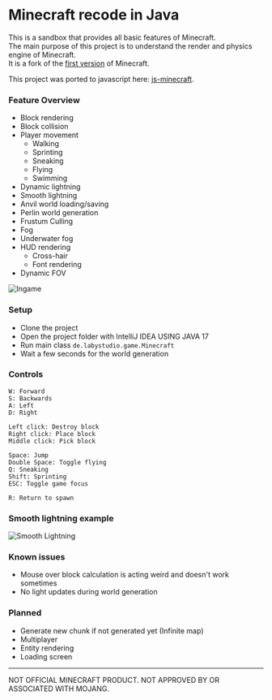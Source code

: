 # Minecraft recode in Java

This is a sandbox that provides all basic features of Minecraft.<br>
The main purpose of this project is to understand the render and physics engine of Minecraft.<br>
It is a fork of the [first version](https://github.com/thecodeofnotch/rd-131655) of Minecraft.

This project was ported to javascript here: [js-minecraft](https://github.com/LabyStudio/js-minecraft).

### Feature Overview
- Block rendering
- Block collision
- Player movement
    - Walking
    - Sprinting
    - Sneaking
    - Flying
    - Swimming
- Dynamic lightning
- Smooth lightning
- Anvil world loading/saving
- Perlin world generation
- Frustum Culling
- Fog
- Underwater fog
- HUD rendering
    - Cross-hair
    - Font rendering
- Dynamic FOV

![Ingame](.artwork/ingame.png)

### Setup
- Clone the project
- Open the project folder with IntelliJ IDEA USING JAVA 17
- Run main class ``de.labystudio.game.Minecraft``
- Wait a few seconds for the world generation

### Controls
```
W: Forward
S: Backwards
A: Left
D: Right

Left click: Destroy block
Right click: Place block
Middle click: Pick block

Space: Jump
Double Space: Toggle flying
Q: Sneaking
Shift: Sprinting
ESC: Toggle game focus

R: Return to spawn
```

### Smooth lightning example
![Smooth Lightning](.artwork/smooth_lightning.png)

### Known issues
- Mouse over block calculation is acting weird and doesn't work sometimes
- No light updates during world generation

### Planned
- Generate new chunk if not generated yet (Infinite map)
- Multiplayer
- Entity rendering
- Loading screen

<hr>

NOT OFFICIAL MINECRAFT PRODUCT. NOT APPROVED BY OR ASSOCIATED WITH MOJANG.